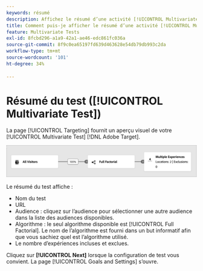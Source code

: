 ```yaml
---
keywords: résumé
description: Affichez le résumé d’une activité [!UICONTROL Multivariate Test] (MVT) qui fournit un aperçu visuel de votre activité dans  [!DNL Adobe Target].
title: Comment puis-je afficher le résumé d’une activité [!UICONTROL Multivariate Test] (MVT) ?
feature: Multivariate Tests
exl-id: 8fcbd296-a1a9-42a1-ae46-edc861fc036a
source-git-commit: 8f9c0ea65197fd639d463628e54db79db993c2da
workflow-type: tm+mt
source-wordcount: '101'
ht-degree: 34%

---
```


# Résumé du test ([!UICONTROL Multivariate Test])

La page [!UICONTROL Targeting] fournit un aperçu visuel de votre [!UICONTROL Multivariate Test] [!DNL Adobe Target].

![Boîte de dialogue de synthèse du test](/help/main/c-activities/c-multivariate-testing/t-create-multivariate-test/assets/summary-new.png)

Le résumé du test affiche :

* Nom du test
* URL
* Audience : cliquez sur l’audience pour sélectionner une autre audience dans la liste des audiences disponibles.
* Algorithme : le seul algorithme disponible est [!UICONTROL Full Factorial]. Le nom de l’algorithme est fourni dans un but informatif afin que vous sachiez quel est l’algorithme utilisé.
* Le nombre d’expériences incluses et exclues.

Cliquez sur **[!UICONTROL Next]** lorsque la configuration de test vous convient. La page [!UICONTROL Goals and Settings] s’ouvre.
